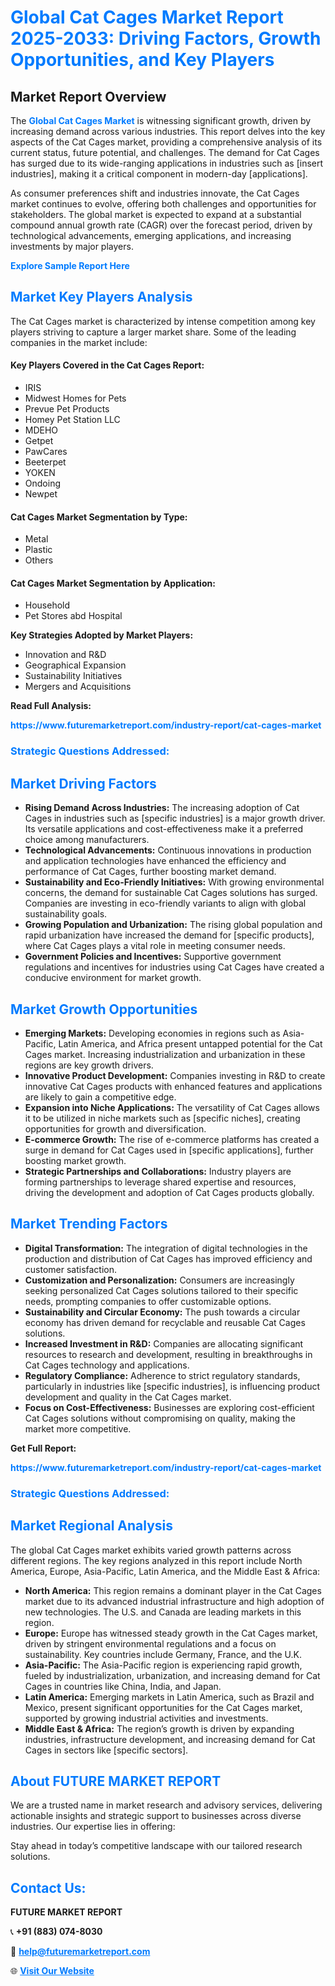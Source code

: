 <h1 style="color: #007BFF;">Global Cat Cages Market Report 2025-2033: Driving Factors, Growth Opportunities, and Key Players</h1>

<section id="overview">
<h2>Market Report Overview</h2>
<p>The <a href="https://www.futuremarketreport.com/industry-report/cat-cages-market" style="color: #007BFF; text-decoration: none;"><strong>Global Cat Cages Market</strong></a> is witnessing significant growth, driven by increasing demand across various industries. This report delves into the key aspects of the Cat Cages market, providing a comprehensive analysis of its current status, future potential, and challenges. The demand for Cat Cages has surged due to its wide-ranging applications in industries such as [insert industries], making it a critical component in modern-day [applications].</p>
<p>As consumer preferences shift and industries innovate, the Cat Cages market continues to evolve, offering both challenges and opportunities for stakeholders. The global market is expected to expand at a substantial compound annual growth rate (CAGR) over the forecast period, driven by technological advancements, emerging applications, and increasing investments by major players.</p>
</section>

<section id="overview">
<p><a href="https://www.futuremarketreport.com/request-sample/reportId=43708" style="color: #007BFF; text-decoration: none;"><strong>Explore Sample Report Here</strong></a></p>
</section>

<section id="key-players">
<h2 style="color: #007BFF;">Market Key Players Analysis</h2>
<p>The Cat Cages market is characterized by intense competition among key players striving to capture a larger market share. Some of the leading companies in the market include:</p>
<h4>Key Players Covered in the Cat Cages Report:</h4>
<ul><li>IRIS</li><li>Midwest Homes for Pets</li><li>Prevue Pet Products</li><li>Homey Pet Station LLC</li><li>MDEHO</li><li>Getpet</li><li>PawCares</li><li>Beeterpet</li><li>YOKEN</li><li>Ondoing</li><li>Newpet</li></ul>
<h4>Cat Cages Market Segmentation by Type:</h4>
<ul><li>Metal</li><li>Plastic</li><li>Others</li></ul>

<h4>Cat Cages Market Segmentation by Application:</h4>
<ul><li>Household</li><li>Pet Stores abd Hospital</li></ul>
<p><strong>Key Strategies Adopted by Market Players:</strong></p>
<ul>
<li>Innovation and R&D</li>
<li>Geographical Expansion</li>
<li>Sustainability Initiatives</li>
<li>Mergers and Acquisitions</li>
</ul>
</section>

<section>
<p><strong>Read Full Analysis: </strong></p><a href="https://www.futuremarketreport.com/industry-report/cat-cages-market" style="color: #007BFF; text-decoration: none;"><strong>https://www.futuremarketreport.com/industry-report/cat-cages-market</strong></a>
<h3 style="color: #007BFF;">Strategic Questions Addressed:</h3>
</section>

<section id="driving-factors">
<h2 style="color: #007BFF;">Market Driving Factors</h2>
<ul>
<li><strong>Rising Demand Across Industries:</strong> The increasing adoption of Cat Cages in industries such as [specific industries] is a major growth driver. Its versatile applications and cost-effectiveness make it a preferred choice among manufacturers.</li>
<li><strong>Technological Advancements:</strong> Continuous innovations in production and application technologies have enhanced the efficiency and performance of Cat Cages, further boosting market demand.</li>
<li><strong>Sustainability and Eco-Friendly Initiatives:</strong> With growing environmental concerns, the demand for sustainable Cat Cages solutions has surged. Companies are investing in eco-friendly variants to align with global sustainability goals.</li>
<li><strong>Growing Population and Urbanization:</strong> The rising global population and rapid urbanization have increased the demand for [specific products], where Cat Cages plays a vital role in meeting consumer needs.</li>
<li><strong>Government Policies and Incentives:</strong> Supportive government regulations and incentives for industries using Cat Cages have created a conducive environment for market growth.</li>
</ul>
</section>

<section id="growth-opportunities">
<h2 style="color: #007BFF;">Market Growth Opportunities</h2>
<ul>
<li><strong>Emerging Markets:</strong> Developing economies in regions such as Asia-Pacific, Latin America, and Africa present untapped potential for the Cat Cages market. Increasing industrialization and urbanization in these regions are key growth drivers.</li>
<li><strong>Innovative Product Development:</strong> Companies investing in R&D to create innovative Cat Cages products with enhanced features and applications are likely to gain a competitive edge.</li>
<li><strong>Expansion into Niche Applications:</strong> The versatility of Cat Cages allows it to be utilized in niche markets such as [specific niches], creating opportunities for growth and diversification.</li>
<li><strong>E-commerce Growth:</strong> The rise of e-commerce platforms has created a surge in demand for Cat Cages used in [specific applications], further boosting market growth.</li>
<li><strong>Strategic Partnerships and Collaborations:</strong> Industry players are forming partnerships to leverage shared expertise and resources, driving the development and adoption of Cat Cages products globally.</li>
</ul>
</section>

<section id="trending-factors">
<h2 style="color: #007BFF;">Market Trending Factors</h2>
<ul>
<li><strong>Digital Transformation:</strong> The integration of digital technologies in the production and distribution of Cat Cages has improved efficiency and customer satisfaction.</li>
<li><strong>Customization and Personalization:</strong> Consumers are increasingly seeking personalized Cat Cages solutions tailored to their specific needs, prompting companies to offer customizable options.</li>
<li><strong>Sustainability and Circular Economy:</strong> The push towards a circular economy has driven demand for recyclable and reusable Cat Cages solutions.</li>
<li><strong>Increased Investment in R&D:</strong> Companies are allocating significant resources to research and development, resulting in breakthroughs in Cat Cages technology and applications.</li>
<li><strong>Regulatory Compliance:</strong> Adherence to strict regulatory standards, particularly in industries like [specific industries], is influencing product development and quality in the Cat Cages market.</li>
<li><strong>Focus on Cost-Effectiveness:</strong> Businesses are exploring cost-efficient Cat Cages solutions without compromising on quality, making the market more competitive.</li>
</ul>
</section>

<section>
<p><strong>Get Full Report: </strong></p><a href="https://www.futuremarketreport.com/industry-report/cat-cages-market" style="color: #007BFF; text-decoration: none;"><strong>https://www.futuremarketreport.com/industry-report/cat-cages-market</strong></a>
<h3 style="color: #007BFF;">Strategic Questions Addressed:</h3>
</section>


<section id="regional-analysis">
<h2 style="color: #007BFF;">Market Regional Analysis</h2>
<p>The global Cat Cages market exhibits varied growth patterns across different regions. The key regions analyzed in this report include North America, Europe, Asia-Pacific, Latin America, and the Middle East & Africa:</p>
<ul>
<li><strong>North America:</strong> This region remains a dominant player in the Cat Cages market due to its advanced industrial infrastructure and high adoption of new technologies. The U.S. and Canada are leading markets in this region.</li>
<li><strong>Europe:</strong> Europe has witnessed steady growth in the Cat Cages market, driven by stringent environmental regulations and a focus on sustainability. Key countries include Germany, France, and the U.K.</li>
<li><strong>Asia-Pacific:</strong> The Asia-Pacific region is experiencing rapid growth, fueled by industrialization, urbanization, and increasing demand for Cat Cages in countries like China, India, and Japan.</li>
<li><strong>Latin America:</strong> Emerging markets in Latin America, such as Brazil and Mexico, present significant opportunities for the Cat Cages market, supported by growing industrial activities and investments.</li>
<li><strong>Middle East & Africa:</strong> The region’s growth is driven by expanding industries, infrastructure development, and increasing demand for Cat Cages in sectors like [specific sectors].</li>
</ul>
</section>

<footer>
<h2 style="color: #007BFF;">About FUTURE MARKET REPORT</h2>
<p>We are a trusted name in market research and advisory services, delivering actionable insights and strategic support to businesses across diverse industries. Our expertise lies in offering:</p>

<p>Stay ahead in today’s competitive landscape with our tailored research solutions.</p>

<h2 style="color: #007BFF;">Contact Us:</h2>
<p><strong>FUTURE MARKET REPORT</strong></p>
<p>📞 <strong>+91 (883) 074-8030</strong></p>
<p>📧 <strong><a href="mailto:help@futuremarketreport.com" style="color: #007BFF;">help@futuremarketreport.com</a></strong></p>
<p>🌐 <strong><a href="https://www.futuremarketreport.com/" style="color: #007BFF;">Visit Our Website</a></strong></p>
</footer>